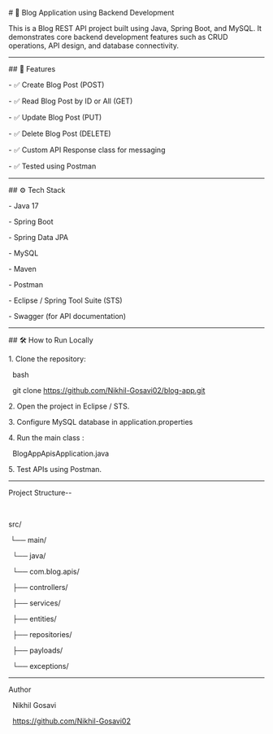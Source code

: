 \# 📝 Blog Application using Backend Development



This is a Blog REST API project built using Java, Spring Boot, and MySQL. It demonstrates core backend development features such as CRUD operations, API design, and database connectivity.



----------------------------------------------------------------------------------------------------------------------------------------------------



\## 🚀 Features



\- ✅ Create Blog Post (POST)

\- ✅ Read Blog Post by ID or All (GET)

\- ✅ Update Blog Post (PUT)

\- ✅ Delete Blog Post (DELETE)

\- ✅ Custom API Response class for messaging

\- ✅ Tested using Postman



-----------------------------------------------------------------------------------------------------------------------------------------------------

\## ⚙️ Tech Stack



\- Java 17  

\- Spring Boot  

\- Spring Data JPA  

\- MySQL  

\- Maven  

\- Postman  

\- Eclipse / Spring Tool Suite (STS)  

\- Swagger (for API documentation)



-----------------------------------------------------------------------------------------------------------------------------------------------------



\## 🛠️ How to Run Locally



1\. Clone the repository:



&nbsp;  bash

&nbsp;  git clone https://github.com/Nikhil-Gosavi02/blog-app.git



2\. Open the project in Eclipse / STS.



3\. Configure MySQL database in application.properties



4\. Run the main class :

&nbsp;		BlogAppApisApplication.java



5\. Test APIs using Postman.



------------------------------------------------------------------------------------------------------------------------------------------------------



Project Structure--

&nbsp;		

src/

&nbsp;└── main/

&nbsp;    └── java/

&nbsp;        └── com.blog.apis/

&nbsp;            ├── controllers/

&nbsp;            ├── services/

&nbsp;            ├── entities/

&nbsp;            ├── repositories/

&nbsp;            ├── payloads/

&nbsp;            └── exceptions/



------------------------------------------------------------------------------------------------------------------------------------------------------



Author



&nbsp;	Nikhil Gosavi

&nbsp;	https://github.com/Nikhil-Gosavi02



&nbsp;	




